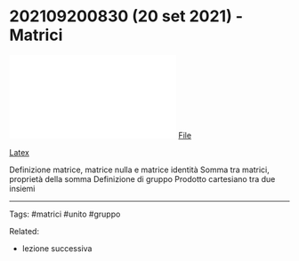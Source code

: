 # 202109200830 (20 set 2021) - Matrici
![](202109200830.pdf)
[File](202109200830.pdf)

[Latex](20set2021.tex)

Definizione matrice, matrice nulla e matrice identità
Somma tra matrici, proprietà della somma
Definizione di gruppo
Prodotto cartesiano tra due insiemi

---

Tags:
	#matrici #unito #gruppo 
	
Related:
- lezione successiva